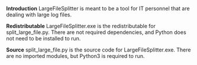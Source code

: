 **Introduction**
LargeFileSplitter is meant to be a tool for IT personnel that are dealing with large log files.

**Redistributable**
LargeFileSplitter.exe is the redistributable for split_large_file.py. There are not required dependencies, and Python does not need to be installed to run.

**Source**
split_large_file.py is the source code for LargeFileSplitter.exe. There are no imported modules, but Python3 is required to run.
